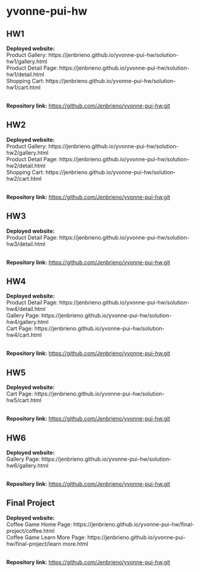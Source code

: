 # yvonne-pui-hw

<h2>HW1</h2>
<strong>Deployed website:</strong> 
<br>Product Gallery: https://jenbrieno.github.io/yvonne-pui-hw/solution-hw1/gallery.html
<br>Product Detail Page: https://jenbrieno.github.io/yvonne-pui-hw/solution-hw1/detail.html
<br>Shopping Cart: https://jenbrieno.github.io/yvonne-pui-hw/solution-hw1/cart.html

<br><strong>Repository link:</strong> https://github.com/Jenbrieno/yvonne-pui-hw.git

<h2>HW2</h2>
<strong>Deployed website:</strong> 
<br>Product Gallery: https://jenbrieno.github.io/yvonne-pui-hw/solution-hw2/gallery.html
<br>Product Detail Page: https://jenbrieno.github.io/yvonne-pui-hw/solution-hw2/detail.html
<br>Shopping Cart: https://jenbrieno.github.io/yvonne-pui-hw/solution-hw2/cart.html

<br><strong>Repository link:</strong> https://github.com/Jenbrieno/yvonne-pui-hw.git

<h2>HW3</h2>
<strong>Deployed website:</strong> 
<br>Product Detail Page: https://jenbrieno.github.io/yvonne-pui-hw/solution-hw3/detail.html

<br><strong>Repository link:</strong> https://github.com/Jenbrieno/yvonne-pui-hw.git

<h2>HW4</h2>
<strong>Deployed website:</strong> 
<br>Product Detail Page: https://jenbrieno.github.io/yvonne-pui-hw/solution-hw4/detail.html
<br>Gallery Page: https://jenbrieno.github.io/yvonne-pui-hw/solution-hw4/gallery.html
<br>Cart Page: https://jenbrieno.github.io/yvonne-pui-hw/solution-hw4/cart.html

<br><strong>Repository link:</strong> https://github.com/Jenbrieno/yvonne-pui-hw.git

<h2>HW5</h2>
<strong>Deployed website:</strong> 
<br>Cart Page: https://jenbrieno.github.io/yvonne-pui-hw/solution-hw5/cart.html

<br><strong>Repository link:</strong> https://github.com/Jenbrieno/yvonne-pui-hw.git

<h2>HW6</h2>
<strong>Deployed website:</strong> 
<br>Gallery Page: https://jenbrieno.github.io/yvonne-pui-hw/solution-hw6/gallery.html

<br><strong>Repository link:</strong> https://github.com/Jenbrieno/yvonne-pui-hw.git

<h2>Final Project</h2>
<strong>Deployed website:</strong> 
<br>Coffee Game Home Page: https://jenbrieno.github.io/yvonne-pui-hw/final-project/coffee.html
<br>Coffee Game Learn More Page: https://jenbrieno.github.io/yvonne-pui-hw/final-project/learn more.html


<br><strong>Repository link:</strong> https://github.com/Jenbrieno/yvonne-pui-hw.git

